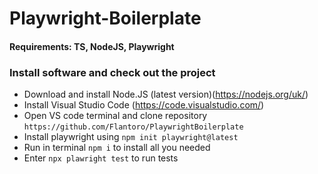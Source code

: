 # Playwright-Boilerplate

#### Requirements: TS, NodeJS, Playwright

### Install software and check out the project

- Download and install Node.JS (latest version)(https://nodejs.org/uk/)
- Install Visual Studio Code (https://code.visualstudio.com/)
- Open VS code terminal and clone repository `https://github.com/Flantoro/PlaywrightBoilerplate`
- Install playwright using `npm init playwright@latest`
- Run in terminal `npm i` to install all you needed
- Enter `npx plawright test` to run tests
